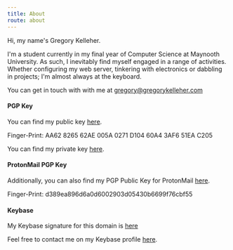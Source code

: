 ```yaml
---
title: About
route: about
---
```


Hi, my name's Gregory Kelleher. 

I'm a student currently in my final year of Computer Science at Maynooth University. As such, I inevitably find myself engaged in a range of activities. Whether configuring my web server, tinkering with electronics or dabbling in projects; I'm almost always at the keyboard.

You can get in touch with with me at <a href="mailto:gregory@gregorykelleher.com">gregory@gregorykelleher.com</a>

#### PGP Key

You can find my public key [here](https://gregorykelleher.com/.well-known/public_key.txt).

Finger-Print: AA62 8265 62AE 005A 0271 D104 60A4 3AF6 51EA C205

You can find my private key [here](https://www.youtube.com/watch?v=dQw4w9WgXcQ).

#### ProtonMail PGP Key

Additionally, you can also find my PGP Public Key for ProtonMail [here](https://gregorykelleher.com/.well-known/protonmail_public_key.txt).

Finger-Print: d389ea896d6a0d6002903d05430b6699f76cbf55

#### Keybase

My Keybase signature for this domain is [here](https://gregorykelleher.com/.well-known/keybase.txt)

Feel free to contact me on my Keybase profile [here](https://keybase.io/gregorykelleher).

